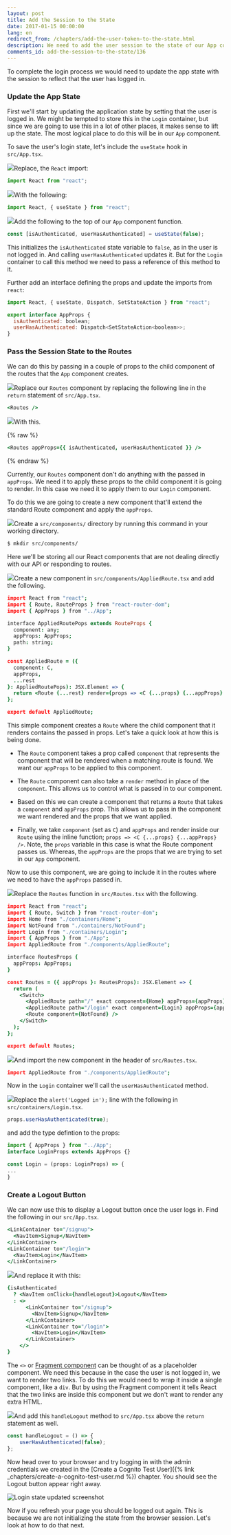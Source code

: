 ```yaml
---
layout: post
title: Add the Session to the State
date: 2017-01-15 00:00:00
lang: en
redirect_from: /chapters/add-the-user-token-to-the-state.html
description: We need to add the user session to the state of our App component in our React.js app. By lifting the state up we can pass the session to all the child containers.
comments_id: add-the-session-to-the-state/136
---
```


To complete the login process we would need to update the app state with the session to reflect that the user has logged in.

### Update the App State

First we'll start by updating the application state by setting that the user is logged in. We might be tempted to store this in the `Login` container, but since we are going to use this in a lot of other places, it makes sense to lift up the state. The most logical place to do this will be in our `App` component.

To save the user's login state, let's include the `useState` hook in `src/App.tsx`.

<img class="code-marker" src="/assets/s.png" />Replace, the `React` import:

``` javascript
import React from "react";
```

<img class="code-marker" src="/assets/s.png" />With the following:

``` javascript
import React, { useState } from "react";
```

<img class="code-marker" src="/assets/s.png" />Add the following to the top of our `App` component function.

``` javascript
const [isAuthenticated, userHasAuthenticated] = useState(false);
```

This initializes the `isAuthenticated` state variable to `false`, as in the user is not logged in. And calling `userHasAuthenticated` updates it. But for the `Login` container to call this method we need to pass a reference of this method to it.

Further add an interface defining the props and update the imports from `react`:

``` javascript
import React, { useState, Dispatch, SetStateAction } from "react";

export interface AppProps {
  isAuthenticated: boolean;
  userHasAuthenticated: Dispatch<SetStateAction<boolean>>;
}
```

### Pass the Session State to the Routes

We can do this by passing in a couple of props to the child component of the routes that the `App` component creates.

<img class="code-marker" src="/assets/s.png" />Replace our `Routes` component by replacing the following line in the `return` statement of `src/App.tsx`.

``` coffee
<Routes />
```

<img class="code-marker" src="/assets/s.png" />With this.

{% raw %}
``` coffee
<Routes appProps={{ isAuthenticated, userHasAuthenticated }} />
```
{% endraw %}

Currently, our `Routes` component don't do anything with the passed in `appProps`. We need it to apply these props to the child component it is going to render. In this case we need it to apply them to our `Login` component.

To do this we are going to create a new component that'll extend the standard Route component and apply the `appProps`.

<img class="code-marker" src="/assets/s.png" />Create a `src/components/` directory by running this command in your working directory.

``` bash
$ mkdir src/components/
```

Here we'll be storing all our React components that are not dealing directly with our API or responding to routes.

<img class="code-marker" src="/assets/s.png" />Create a new component in `src/components/AppliedRoute.tsx` and add the following.

``` coffee
import React from "react";
import { Route, RouteProps } from "react-router-dom";
import { AppProps } from "../App";

interface AppliedRoutePops extends RouteProps {
  component: any;
  appProps: AppProps;
  path: string;
}

const AppliedRoute = ({
  component: C,
  appProps,
  ...rest
}: AppliedRoutePops): JSX.Element => {
  return <Route {...rest} render={props => <C {...props} {...appProps} />} />;
};

export default AppliedRoute;
```

This simple component creates a `Route` where the child component that it renders contains the passed in props. Let's take a quick look at how this is being done.

- The `Route` component takes a prop called `component` that represents the component that will be rendered when a matching route is found. We want our `appProps` to be applied to this component.

- The `Route` component can also take a `render` method in place of the `component`. This allows us to control what is passed in to our component.

- Based on this we can create a component that returns a `Route` that takes a `component` and `appProps` prop. This allows us to pass in the component we want rendered and the props that we want applied.

- Finally, we take `component` (set as `C`) and `appProps` and render inside our `Route` using the inline function; `props => <C {...props} {...appProps} />`. Note, the `props` variable in this case is what the Route component passes us. Whereas, the `appProps` are the props that we are trying to set in our `App` component.

Now to use this component, we are going to include it in the routes where we need to have the `appProps` passed in.

<img class="code-marker" src="/assets/s.png" />Replace the `Routes` function in `src/Routes.tsx` with the following.

``` coffee
import React from "react";
import { Route, Switch } from "react-router-dom";
import Home from "./containers/Home";
import NotFound from "./containers/NotFound";
import Login from "./containers/Login";
import { AppProps } from "./App";
import AppliedRoute from "./components/AppliedRoute";

interface RoutesProps {
  appProps: AppProps;
}

const Routes = ({ appProps }: RoutesProps): JSX.Element => {
  return (
    <Switch>
      <AppliedRoute path="/" exact component={Home} appProps={appProps} />
      <AppliedRoute path="/login" exact component={Login} appProps={appProps} />
      <Route component={NotFound} />
    </Switch>
  );
};

export default Routes;
```

<img class="code-marker" src="/assets/s.png" />And import the new component in the header of `src/Routes.tsx`.

``` coffee
import AppliedRoute from "./components/AppliedRoute";
```

Now in the `Login` container we'll call the `userHasAuthenticated` method.

<img class="code-marker" src="/assets/s.png" />Replace the `alert('Logged in');` line with the following in `src/containers/Login.tsx`.

``` javascript
props.userHasAuthenticated(true);
```

and add the type defintion to the props: 

``` typescript
import { AppProps } from "../App";
interface LoginProps extends AppProps {}

const Login = (props: LoginProps) => {
...
}
```

### Create a Logout Button

We can now use this to display a Logout button once the user logs in. Find the following in our `src/App.tsx`.

``` coffee
<LinkContainer to="/signup">
  <NavItem>Signup</NavItem>
</LinkContainer>
<LinkContainer to="/login">
  <NavItem>Login</NavItem>
</LinkContainer>
```

<img class="code-marker" src="/assets/s.png" />And replace it with this:

``` coffee
{isAuthenticated
  ? <NavItem onClick={handleLogout}>Logout</NavItem>
  : <>
      <LinkContainer to="/signup">
        <NavItem>Signup</NavItem>
      </LinkContainer>
      <LinkContainer to="/login">
        <NavItem>Login</NavItem>
      </LinkContainer>
    </>
}
```

The `<>` or [Fragment component](https://reactjs.org/docs/fragments.html) can be thought of as a placeholder component. We need this because in the case the user is not logged in, we want to render two links. To do this we would need to wrap it inside a single component, like a `div`. But by using the Fragment component it tells React that the two links are inside this component but we don't want to render any extra HTML.

<img class="code-marker" src="/assets/s.png" />And add this `handleLogout` method to `src/App.tsx` above the `return` statement as well.

``` javascript
const handleLogout = () => {
    userHasAuthenticated(false);
};
```

Now head over to your browser and try logging in with the admin credentials we created in the [Create a Cognito Test User]({% link _chapters/create-a-cognito-test-user.md %}) chapter. You should see the Logout button appear right away.

![Login state updated screenshot](/assets/login-state-updated.png)

Now if you refresh your page you should be logged out again. This is because we are not initializing the state from the browser session. Let's look at how to do that next.
